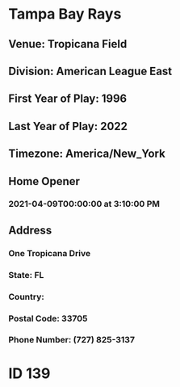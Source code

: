 # Tampa Bay Rays
## Venue: Tropicana Field
## Division: American League East
## First Year of Play: 1996
## Last Year of Play: 2022
## Timezone: America/New_York
## Home Opener
### 2021-04-09T00:00:00 at 3:10:00 PM
## Address
### One Tropicana Drive
### State: FL
### Country: 
### Postal Code: 33705
### Phone Number: (727) 825-3137
# ID 139